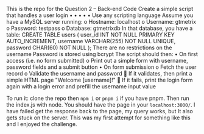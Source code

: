 This is the repo for the Question 2 – Back-end Code
Create a simple script that handles a user login
•
•
•
•
•
Use any scripting language
Assume you have a MySQL server running:
o
 Hostname: localhost
o
 Username: gtmetrix
o
 Password: testpass
o
 Database: gtmetrixdb
In that database, you have a table:
CREATE TABLE users (
user_id INT NOT NULL PRIMARY KEY AUTO_INCREMENT,
username VARCHAR(255) NOT NULL UNIQUE,
password CHAR(60) NOT NULL
);
There are no restrictions on the username
Password is stored using bcrypt
The script should then:
•
 On first access (i.e. no form submitted)
o
 Print out a simple form with username, password fields and a submit button
•
 On form submission
o
 Fetch the user record
o
 Validate the username and password

 If it validates, then print a simple HTML page "Welcome [username]!"

 If it fails, print the login form again with a login error and prefill the username input value



To run it: clone the repo then `npm i` or `pnpm i` if you have pnpm. Then run the index.js with node.
You should have the page in your `localhost:3000/`. I have failed get the response back to the page, my query works, but
It also gets stuck on the server. This was my first attempt for something like this and I enjoyed the challenge.

